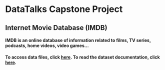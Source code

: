 # DataTalks Capstone Project

## Internet Movie Database (IMDB)

#### IMDB is an online database of information related to films, TV series, podcasts, home videos, video games...

#### To access data files, click [here](https://datasets.imdbws.com/). To read the dataset documentation, click [here](https://www.imdb.com/interfaces/).